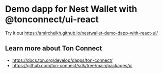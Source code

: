 # Demo dapp for Nest Wallet with @tonconnect/ui-react

Try it out https://amircheikh.github.io/nestwallet-demo-dapp-with-react-ui/

## Learn more about Ton Connect
- https://docs.ton.org/develop/dapps/ton-connect/
- https://github.com/ton-connect/sdk/tree/main/packages/ui
